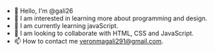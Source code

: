- 👋 Hello, I'm @gali26
- 👀 I am interested in learning more about programming and design.
- 🌱 I am currently learning javaScript.
- 💞️ I am looking to collaborate with HTML, CSS and JavaScript.
- 📫 How to contact me veronmagali291@gmail.com.
<!---
gali26/gali26 is a special ✨ repository ✨ because its `README.md` (this file) appears in your GitHub profile.
You can click the Preview link to see the changes.
--->
